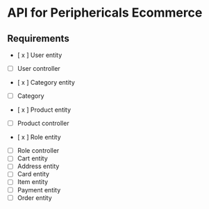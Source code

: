 # API for Periphericals Ecommerce

## Requirements
- [ x ] User entity
- [ ] User controller
- [ x ] Category entity
- [ ] Category 
- [ x ] Product entity
- [ ] Product controller
- [ x ] Role entity
- [ ] Role controller
- [ ] Cart entity
- [ ] Address entity
- [ ] Card entity
- [ ] Item entity
- [ ] Payment entity
- [ ] Order entity